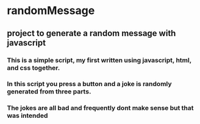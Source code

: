 # randomMessage
## project to generate a random message with javascript
### This is a simple script, my first written using javascript, html, and css together.
### In this script you press a button and a joke is randomly generated from three parts.
### The jokes are all bad and frequently dont make sense but that was intended 
